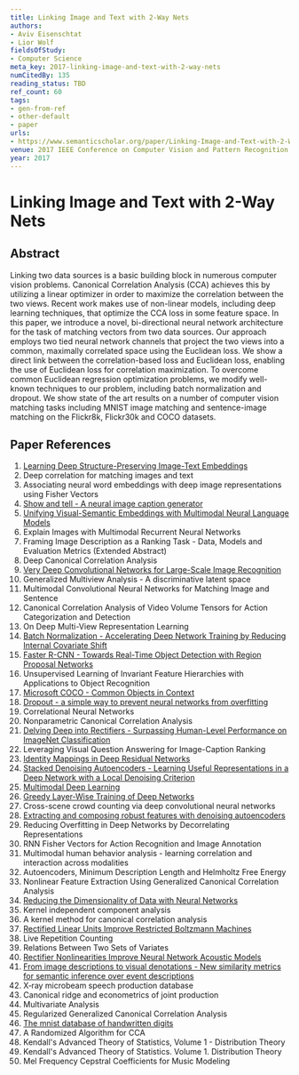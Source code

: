 ```yaml
---
title: Linking Image and Text with 2-Way Nets
authors:
- Aviv Eisenschtat
- Lior Wolf
fieldsOfStudy:
- Computer Science
meta_key: 2017-linking-image-and-text-with-2-way-nets
numCitedBy: 135
reading_status: TBD
ref_count: 60
tags:
- gen-from-ref
- other-default
- paper
urls:
- https://www.semanticscholar.org/paper/Linking-Image-and-Text-with-2-Way-Nets-Eisenschtat-Wolf/2616e0fbce43362a338acedcbb5cd80db7bbb7e5?sort=total-citations
venue: 2017 IEEE Conference on Computer Vision and Pattern Recognition (CVPR)
year: 2017
---
```


# Linking Image and Text with 2-Way Nets

## Abstract

Linking two data sources is a basic building block in numerous computer vision problems. Canonical Correlation Analysis (CCA) achieves this by utilizing a linear optimizer in order to maximize the correlation between the two views. Recent work makes use of non-linear models, including deep learning techniques, that optimize the CCA loss in some feature space. In this paper, we introduce a novel, bi-directional neural network architecture for the task of matching vectors from two data sources. Our approach employs two tied neural network channels that project the two views into a common, maximally correlated space using the Euclidean loss. We show a direct link between the correlation-based loss and Euclidean loss, enabling the use of Euclidean loss for correlation maximization. To overcome common Euclidean regression optimization problems, we modify well-known techniques to our problem, including batch normalization and dropout. We show state of the art results on a number of computer vision matching tasks including MNIST image matching and sentence-image matching on the Flickr8k, Flickr30k and COCO datasets.

## Paper References

1. [Learning Deep Structure-Preserving Image-Text Embeddings](2016-learning-deep-structure-preserving-image-text-embeddings)
2. Deep correlation for matching images and text
3. Associating neural word embeddings with deep image representations using Fisher Vectors
4. [Show and tell - A neural image caption generator](2015-show-and-tell-a-neural-image-caption-generator)
5. [Unifying Visual-Semantic Embeddings with Multimodal Neural Language Models](2014-unifying-visual-semantic-embeddings-with-multimodal-neural-language-models)
6. Explain Images with Multimodal Recurrent Neural Networks
7. Framing Image Description as a Ranking Task - Data, Models and Evaluation Metrics (Extended Abstract)
8. Deep Canonical Correlation Analysis
9. [Very Deep Convolutional Networks for Large-Scale Image Recognition](2014-vggnet.md)
10. Generalized Multiview Analysis - A discriminative latent space
11. Multimodal Convolutional Neural Networks for Matching Image and Sentence
12. Canonical Correlation Analysis of Video Volume Tensors for Action Categorization and Detection
13. On Deep Multi-View Representation Learning
14. [Batch Normalization - Accelerating Deep Network Training by Reducing Internal Covariate Shift](2015-batch-normalization-accelerating-deep-network-training-by-reducing-internal-covariate-shift)
15. [Faster R-CNN - Towards Real-Time Object Detection with Region Proposal Networks](2015-faster-r-cnn-towards-real-time-object-detection-with-region-proposal-networks)
16. Unsupervised Learning of Invariant Feature Hierarchies with Applications to Object Recognition
17. [Microsoft COCO - Common Objects in Context](2014-microsoft-coco-common-objects-in-context)
18. [Dropout - a simple way to prevent neural networks from overfitting](2014-dropout-a-simple-way-to-prevent-neural-networks-from-overfitting)
19. Correlational Neural Networks
20. Nonparametric Canonical Correlation Analysis
21. [Delving Deep into Rectifiers - Surpassing Human-Level Performance on ImageNet Classification](2015-delving-deep-into-rectifiers-surpassing-human-level-performance-on-imagenet-classification)
22. Leveraging Visual Question Answering for Image-Caption Ranking
23. [Identity Mappings in Deep Residual Networks](2016-identity-mappings-in-deep-residual-networks)
24. [Stacked Denoising Autoencoders - Learning Useful Representations in a Deep Network with a Local Denoising Criterion](2010-stacked-denoising-autoencoders-learning-useful-representations-in-a-deep-network-with-a-local-denoising-criterion)
25. [Multimodal Deep Learning](2011-multimodal-deep-learning)
26. [Greedy Layer-Wise Training of Deep Networks](2006-greedy-layer-wise-training-of-deep-networks)
27. Cross-scene crowd counting via deep convolutional neural networks
28. [Extracting and composing robust features with denoising autoencoders](2008-extracting-and-composing-robust-features-with-denoising-autoencoders)
29. Reducing Overfitting in Deep Networks by Decorrelating Representations
30. RNN Fisher Vectors for Action Recognition and Image Annotation
31. Multimodal human behavior analysis - learning correlation and interaction across modalities
32. Autoencoders, Minimum Description Length and Helmholtz Free Energy
33. Nonlinear Feature Extraction Using Generalized Canonical Correlation Analysis
34. [Reducing the Dimensionality of Data with Neural Networks](2006-reducing-the-dimensionality-of-data-with-neural-networks)
35. Kernel independent component analysis
36. A kernel method for canonical correlation analysis
37. [Rectified Linear Units Improve Restricted Boltzmann Machines](2010-rectified-linear-units-improve-restricted-boltzmann-machines)
38. Live Repetition Counting
39. Relations Between Two Sets of Variates
40. [Rectifier Nonlinearities Improve Neural Network Acoustic Models](2013-rectifier-nonlinearities-improve-neural-network-acoustic-models)
41. [From image descriptions to visual denotations - New similarity metrics for semantic inference over event descriptions](2014-from-image-descriptions-to-visual-denotations-new-similarity-metrics-for-semantic-inference-over-event-descriptions)
42. X‐ray microbeam speech production database
43. Canonical ridge and econometrics of joint production
44. Multivariate Analysis
45. Regularized Generalized Canonical Correlation Analysis
46. [The mnist database of handwritten digits](2005-the-mnist-database-of-handwritten-digits)
47. A Randomized Algorithm for CCA
48. Kendall's Advanced Theory of Statistics, Volume 1 - Distribution Theory
49. Kendall's Advanced Theory of Statistics. Volume 1. Distribution Theory
50. Mel Frequency Cepstral Coefficients for Music Modeling
